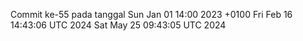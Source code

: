 Commit ke-55 pada tanggal Sun Jan 01 14:00 2023 +0100
Fri Feb 16 14:43:06 UTC 2024
Sat May 25 09:43:05 UTC 2024
